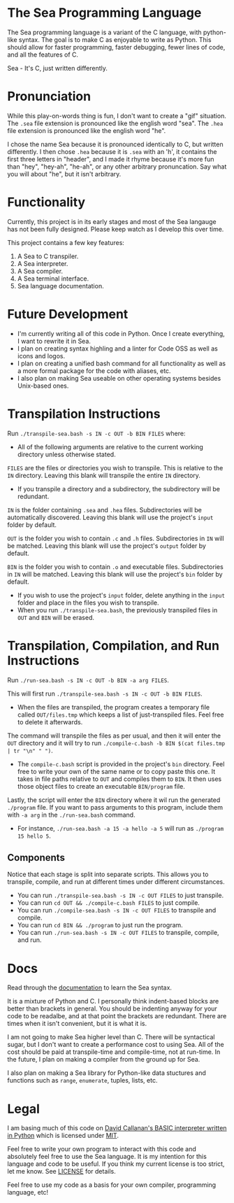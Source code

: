 # The Sea Programming Language
The Sea programming language is a variant of the C language, with python-like syntax. The goal is to make C as enjoyable to write as Python. This should allow for faster programming, faster debugging, fewer lines of code, and all the features of C.

Sea - It's C, just written differently.

# Pronunciation
While this play-on-words thing is fun, I don't want to create a "gif" situation. The `.sea` file extension is pronounced like the english word "sea". The `.hea` file extension is pronounced like the english word "he".

I chose the name Sea because it is pronounced identically to C, but written differently. I then chose `.hea` because it is `.sea` with an 'h', it contains the first three letters in "header", and I made it rhyme because it's more fun than "hey", "hey-ah", "he-ah", or any other arbitrary pronuncation. Say what you will about "he", but it isn't arbitrary.

# Functionality
Currently, this project is in its early stages and most of the Sea langauge has not been fully designed. Please keep watch as I develop this over time.

This project contains a few key features:
1. A Sea to C transpiler.
2. A Sea interpreter.
3. A Sea compiler.
4. A Sea terminal interface.
5. Sea language documentation.

# Future Development
- I'm currently writing all of this code in Python. Once I create everything, I want to rewrite it in Sea.
- I plan on creating syntax highling and a linter for Code OSS as well as icons and logos.
- I plan on creating a unified bash command for all functionality as well as a more formal package for the code with aliases, etc.
- I also plan on making Sea useable on other operating systems besides Unix-based ones.

# Transpilation Instructions
Run `./transpile-sea.bash -s IN -c OUT -b BIN FILES` where:
- All of the following arguments are relative to the current working directory unless otherwise stated.

`FILES` are the files or directories you wish to transpile. This is relative to the `IN` directory. Leaving this blank will transpile the entire `IN` directory.
- If you transpile a directory and a subdirectory, the subdirectory will be redundant.

`IN` is the folder containing `.sea` and `.hea` files. Subdirectories will be automatically discovered. Leaving this blank will use the project's `input` folder by default.

`OUT` is the folder you wish to contain `.c` and `.h` files. Subdirectories in `IN` will be matched. Leaving this blank will use the project's `output` folder by default.

`BIN` is the folder you wish to contain `.o` and executable files. Subdirectories in `IN` will be matched. Leaving this blank will use the project's `bin` folder by default.
- If you wish to use the project's `input` folder, delete anything in the `input` folder and place in the files you wish to transpile.
- When you run `./transpile-sea.bash`, the previously transpiled files in `OUT` and `BIN` will be erased.

# Transpilation, Compilation, and Run Instructions
Run `./run-sea.bash -s IN -c OUT -b BIN -a arg FILES`.

This will first run `./transpile-sea.bash -s IN -c OUT -b BIN FILES`.
- When the files are transpiled, the program creates a temporary file called `OUT/files.tmp` which keeps a list of just-transpiled files. Feel free to delete it afterwards.

The command will transpile the files as per usual, and then it will enter the `OUT` directory and it will try to run `./compile-c.bash -b BIN $(cat files.tmp | tr "\n" " ")`.
- The `compile-c.bash` script is provided in the project's `bin` directory. Feel free to write your own of the same name or to copy paste this one. It takes in file paths relative to `OUT` and compiles them to `BIN`. It then uses those object files to create an executable `BIN/program` file.

Lastly, the script will enter the `BIN` directory where it wil run the generated `./program` file. If you want to pass arguments to this program, include them with `-a arg` in the `./run-sea.bash` command.
- For instance, `./run-sea.bash -a 15 -a hello -a 5` will run as `./program 15 hello 5`.

## Components
Notice that each stage is split into separate scripts. This allows you to transpile, compile, and run at different times under different circumstances.
- You can run `./transpile-sea.bash -s IN -c OUT FILES` to just transpile.
- You can run `cd OUT && ./compile-c.bash FILES` to just compile.
- You can run `./compile-sea.bash -s IN -c OUT FILES` to transpile and compile.
- You can run `cd BIN && ./program` to just run the program.
- You can run `./run-sea.bash -s IN -c OUT FILES` to transpile, compile, and run.

# Docs
Read through the [documentation](./docs/ROOT.md) to learn the Sea syntax.

It is a mixture of Python and C. I personally think indent-based blocks are better than brackets in general. You should be indenting anyway for your code to be readalbe, and at that point the brackets are redundant. There are times when it isn't convenient, but it is what it is.

I am not going to make Sea higher level than C. There will be syntactical sugar, but I don't want to create a performance cost to using Sea. All of the cost should be paid at transpile-time and compile-time, not at run-time. In the future, I plan on making a compiler from the ground up for Sea.

I also plan on making a Sea library for Python-like data stuctures and functions such as `range`, `enumerate`, tuples, lists, etc.

# Legal
I am basing much of this code on [David Callanan's BASIC interpreter written in Python](https://github.com/davidcallanan/py-myopl-code) which is licensed under [MIT](https://github.com/davidcallanan/py-myopl-code/blob/master/LICENSE).

Feel free to write your own program to interact with this code and absolutely feel free to use the Sea language. It is my intention for this language and code to be useful. If you think my current license is too strict, let me know. See [LICENSE](./LICENSE) for details.

Feel free to use my code as a basis for your own compiler, programming language, etc!

